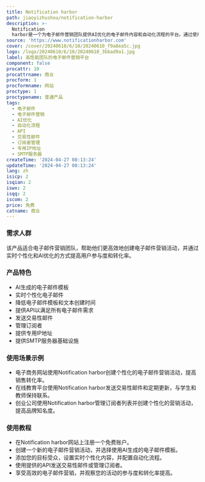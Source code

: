 ```yaml
---
title: Notification harbor
path: jiaoyizhushou/notification-harbor
description: >-
  Notification
  harbor是一个为电子邮件营销团队提供AI优化的电子邮件内容和自动化流程的平台。通过使用LLM技术，我们可以在短短5分钟内创建高性能的电子邮件营销内容，并且随着时间的推移，产品甚至可以自我优化。我们的平台简化了电子邮件营销活动的方式，确保每个活动都能精准地与您的目标受众建立联系。AI生成的电子邮件模板根据您提供的信息和要求选择最合适的模板。实时个性化电子邮件可以提高用户参与度和转化率，并根据每个用户实时定制内容。AI驱动的电子邮件营销使您的团队在创建电子邮件模板和文本方面节省了60％的时间。
source: 'https://www.notificationharbor.com'
cover: /cover/20240610/6/10/20240610_f9a8ea5c.jpg
logo: /logo/20240610/6/10/20240610_3bbad9a1.jpg
label: 高性能团队的电子邮件营销平台
component: false
procattr: 10
procattrname: 商业
procform: 1
procformname: 网站
proctype: 1
proctypename: 普通产品
tags:
  - 电子邮件
  - 电子邮件营销
  - AI优化
  - 自动化流程
  - API
  - 交易性邮件
  - 订阅者管理
  - 专用IP地址
  - SMTP服务器
createTime: '2024-04-27 08:13:24'
updateTime: '2024-04-27 08:13:24'
lang: zh
isicp: 2
isqian: 2
iswx: 2
isqq: 2
iscom: 2
price: 免费
catname: 商业
---
```




### 需求人群
该产品适合电子邮件营销团队，帮助他们更高效地创建电子邮件营销活动，并通过实时个性化和AI优化的方式提高用户参与度和转化率。

### 产品特色
* AI生成的电子邮件模板
* 实时个性化电子邮件
* 降低电子邮件模板和文本创建时间
* 提供API以满足所有电子邮件需求
* 发送交易性邮件
* 管理订阅者
* 提供专用IP地址
* 提供SMTP服务器基础设施

### 使用场景示例
* 电子商务网站使用Notification harbor创建个性化的电子邮件营销活动，提高销售转化率。
* 在线教育平台使用Notification harbor发送交易性邮件和定期更新，与学生和教师保持联系。
* 创业公司使用Notification harbor管理订阅者列表并创建个性化的营销活动，提高品牌知名度。

### 使用教程
* 在Notification harbor网站上注册一个免费账户。
* 创建一个新的电子邮件营销活动，并选择使用AI生成的电子邮件模板。
* 添加您的目标受众，设置实时个性化内容，并配置自动化流程。
* 使用提供的API发送交易性邮件或管理订阅者。
* 享受高效的电子邮件营销，并观察您的活动的参与度和转化率提高。

  
